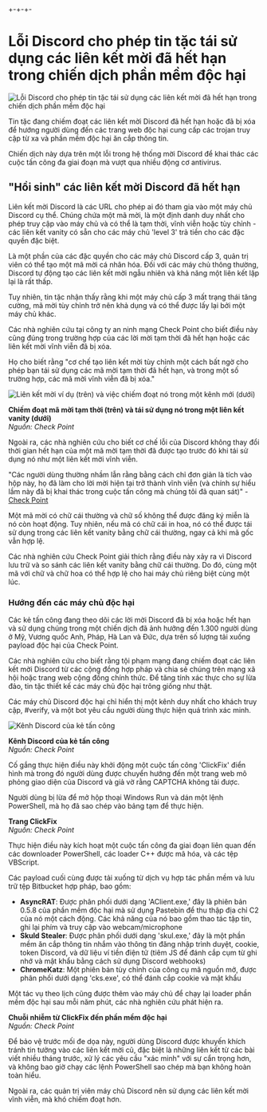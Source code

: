 +-+-+-
# Lỗi Discord cho phép tin tặc tái sử dụng các liên kết mời đã hết hạn trong chiến dịch phần mềm độc hại

![Lỗi Discord cho phép tin tặc tái sử dụng các liên kết mời đã hết hạn trong chiến dịch phần mềm độc hại](https://www.bleepstatic.com/content/hl-images/2025/05/08/Discord.jpg)

Tin tặc đang chiếm đoạt các liên kết mời Discord đã hết hạn hoặc đã bị xóa để hướng người dùng đến các trang web độc hại cung cấp các trojan truy cập từ xa và phần mềm độc hại ăn cắp thông tin.

Chiến dịch này dựa trên một lỗi trong hệ thống mời Discord để khai thác các cuộc tấn công đa giai đoạn mà vượt qua nhiều động cơ antivirus.

## "Hồi sinh" các liên kết mời Discord đã hết hạn

Liên kết mời Discord là các URL cho phép ai đó tham gia vào một máy chủ Discord cụ thể. Chúng chứa một mã mời, là một định danh duy nhất cho phép truy cập vào máy chủ và có thể là tạm thời, vĩnh viễn hoặc tùy chỉnh - các liên kết vanity có sẵn cho các máy chủ 'level 3' trả tiền cho các đặc quyền đặc biệt.

Là một phần của các đặc quyền cho các máy chủ Discord cấp 3, quản trị viên có thể tạo một mã mời cá nhân hóa. Đối với các máy chủ thông thường, Discord tự động tạo các liên kết mời ngẫu nhiên và khả năng một liên kết lặp lại là rất thấp.

Tuy nhiên, tin tặc nhận thấy rằng khi một máy chủ cấp 3 mất trạng thái tăng cường, mã mời tùy chỉnh trở nên khả dụng và có thể được lấy lại bởi một máy chủ khác.

Các nhà nghiên cứu tại công ty an ninh mạng Check Point cho biết điều này cũng đúng trong trường hợp của các lời mời tạm thời đã hết hạn hoặc các liên kết mời vĩnh viễn đã bị xóa.

Họ cho biết rằng "cơ chế tạo liên kết mời tùy chỉnh một cách bất ngờ cho phép bạn tái sử dụng các mã mời tạm thời đã hết hạn, và trong một số trường hợp, các mã mời vĩnh viễn đã bị xóa."

![Liên kết mời ví dụ (trên) và việc chiếm đoạt nó trong một kênh mới (dưới)](https://www.bleepstatic.com/images/news/u/1220909/2025/June/invite.jpg)

**Chiếm đoạt mã mời tạm thời (trên) và tái sử dụng nó trong một liên kết vanity (dưới)**  
_Nguồn: Check Point_

Ngoài ra, các nhà nghiên cứu cho biết cơ chế lỗi của Discord không thay đổi thời gian hết hạn của một mã mời tạm thời đã được tạo trước đó khi tái sử dụng nó như một liên kết mời vĩnh viễn.

"Các người dùng thường nhầm lẫn rằng bằng cách chỉ đơn giản là tích vào hộp này, họ đã làm cho lời mời hiện tại trở thành vĩnh viễn (và chính sự hiểu lầm này đã bị khai thác trong cuộc tấn công mà chúng tôi đã quan sát)" - [Check Point](https://research.checkpoint.com/2025/from-trust-to-threat-hijacked-discord-invites-used-for-multi-stage-malware-delivery/)

Một mã mời có chữ cái thường và chữ số không thể được đăng ký miễn là nó còn hoạt động. Tuy nhiên, nếu mã có chữ cái in hoa, nó có thể được tái sử dụng trong các liên kết vanity bằng chữ cái thường, ngay cả khi mã gốc vẫn hợp lệ.

Các nhà nghiên cứu Check Point giải thích rằng điều này xảy ra vì Discord lưu trữ và so sánh các liên kết vanity bằng chữ cái thường. Do đó, cùng một mã với chữ và chữ hoa có thể hợp lệ cho hai máy chủ riêng biệt cùng một lúc.

### Hướng đến các máy chủ độc hại

Các kẻ tấn công đang theo dõi các lời mời Discord đã bị xóa hoặc hết hạn và sử dụng chúng trong một chiến dịch đã ảnh hưởng đến 1.300 người dùng ở Mỹ, Vương quốc Anh, Pháp, Hà Lan và Đức, dựa trên số lượng tải xuống payload độc hại của Check Point.

Các nhà nghiên cứu cho biết rằng tội phạm mạng đang chiếm đoạt các liên kết mời Discord từ các cộng đồng hợp pháp và chia sẻ chúng trên mạng xã hội hoặc trang web cộng đồng chính thức. Để tăng tính xác thực cho sự lừa đảo, tin tặc thiết kế các máy chủ độc hại trông giống như thật.

Các máy chủ Discord độc hại chỉ hiển thị một kênh duy nhất cho khách truy cập, #verify, và một bot yêu cầu người dùng thực hiện quá trình xác minh.

![Kênh Discord của kẻ tấn công](https://www.bleepstatic.com/images/news/u/1220909/2025/June/discord-channel.jpg)

**Kênh Discord của kẻ tấn công**  
_Nguồn: Check Point_

Cố gắng thực hiện điều này khởi động một cuộc tấn công 'ClickFix' điển hình mà trong đó người dùng được chuyển hướng đến một trang web mô phỏng giao diện của Discord và giả vờ rằng CAPTCHA không tải được.

Người dùng bị lừa để mở hộp thoại Windows Run và dán một lệnh PowerShell, mà họ đã sao chép vào bảng tạm để thực hiện.

**Trang ClickFix**  
_Nguồn: Check Point_

Thực hiện điều này kích hoạt một cuộc tấn công đa giai đoạn liên quan đến các downloader PowerShell, các loader C++ được mã hóa, và các tệp VBScript.

Các payload cuối cùng được tải xuống từ dịch vụ hợp tác phần mềm và lưu trữ tệp Bitbucket hợp pháp, bao gồm:

* **AsyncRAT**: Được phân phối dưới dạng 'AClient.exe,' đây là phiên bản 0.5.8 của phần mềm độc hại mà sử dụng Pastebin để thu thập địa chỉ C2 của nó một cách động. Các khả năng của nó bao gồm thao tác tập tin, ghi lại phím và truy cập vào webcam/microphone
* **Skuld Stealer**: Được phân phối dưới dạng 'skul.exe,' đây là một phần mềm ăn cắp thông tin nhắm vào thông tin đăng nhập trình duyệt, cookie, token Discord, và dữ liệu ví tiền điện tử (tiêm JS để đánh cắp cụm từ ghi nhớ và mật khẩu bằng cách sử dụng Discord webhooks)
* **ChromeKatz**: Một phiên bản tùy chỉnh của công cụ mã nguồn mở, được phân phối dưới dạng 'cks.exe', có thể đánh cắp cookie và mật khẩu

Một tác vụ theo lịch cũng được thêm vào máy chủ để chạy lại loader phần mềm độc hại sau mỗi năm phút, các nhà nghiên cứu phát hiện ra.

**Chuỗi nhiễm từ ClickFix đến phần mềm độc hại**  
_Nguồn: Check Point_

Để bảo vệ trước mối đe dọa này, người dùng Discord được khuyến khích tránh tin tưởng vào các liên kết mời cũ, đặc biệt là những liên kết từ các bài viết nhiều tháng trước, xử lý các yêu cầu "xác minh" với sự cẩn trọng hơn, và không bao giờ chạy các lệnh PowerShell sao chép mà bạn không hoàn toàn hiểu.

Ngoài ra, các quản trị viên máy chủ Discord nên sử dụng các liên kết mời vĩnh viễn, mà khó chiếm đoạt hơn.